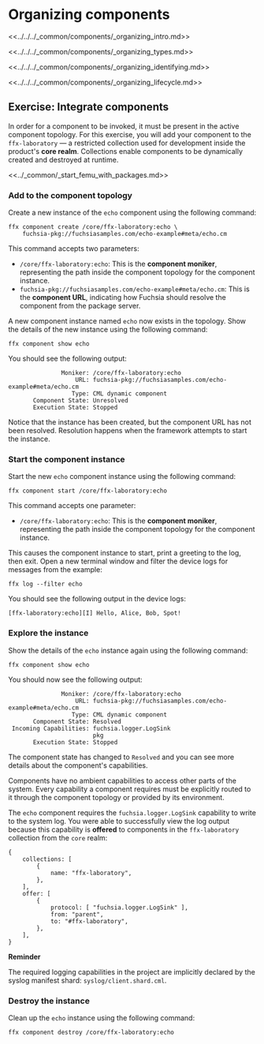 # Organizing components

<<../../../_common/components/_organizing_intro.md>>

<<../../../_common/components/_organizing_types.md>>

<<../../../_common/components/_organizing_identifying.md>>

<<../../../_common/components/_organizing_lifecycle.md>>

## Exercise: Integrate components

In order for a component to be invoked, it must be present in the active
component topology. For this exercise, you will add your component to the
`ffx-laboratory` — a restricted collection used for development inside the
product's **core realm**. Collections enable components to be dynamically
created and destroyed at runtime.

<<../_common/_start_femu_with_packages.md>>

### Add to the component topology

Create a new instance of the `echo` component using the following command:

```posix-terminal
ffx component create /core/ffx-laboratory:echo \
    fuchsia-pkg://fuchsiasamples.com/echo-example#meta/echo.cm
```

This command accepts two parameters:

* `/core/ffx-laboratory:echo`: This is the **component moniker**,
  representing the path inside the component topology for the component instance.
* `fuchsia-pkg://fuchsiasamples.com/echo-example#meta/echo.cm`: This is the
 **component URL**, indicating how Fuchsia should resolve the component from the
 package server.

A new component instance named `echo` now exists in the topology. Show the
details of the new instance using the following command:

```posix-terminal
ffx component show echo
```

You should see the following output:

```none {:.devsite-disable-click-to-copy}
               Moniker: /core/ffx-laboratory:echo
                   URL: fuchsia-pkg://fuchsiasamples.com/echo-example#meta/echo.cm
                  Type: CML dynamic component
       Component State: Unresolved
       Execution State: Stopped
```

Notice that the instance has been created, but the component URL has not been
resolved. Resolution happens when the framework attempts to start the instance.

### Start the component instance

Start the new `echo` component instance using the following command:

```posix-terminal
ffx component start /core/ffx-laboratory:echo
```

This command accepts one parameter:

* `/core/ffx-laboratory:echo`: This is the **component moniker**,
  representing the path inside the component topology for the component instance.

This causes the component instance to start, print a greeting to the log,
then exit. Open a new terminal window and filter the device logs for messages
from the example:

```posix-terminal
ffx log --filter echo
```

You should see the following output in the device logs:

```none {:.devsite-disable-click-to-copy}
[ffx-laboratory:echo][I] Hello, Alice, Bob, Spot!
```

### Explore the instance

Show the details of the `echo` instance again using the following command:

```posix-terminal
ffx component show echo
```

You should now see the following output:

```none {:.devsite-disable-click-to-copy}
               Moniker: /core/ffx-laboratory:echo
                   URL: fuchsia-pkg://fuchsiasamples.com/echo-example#meta/echo.cm
                  Type: CML dynamic component
       Component State: Resolved
 Incoming Capabilities: fuchsia.logger.LogSink
                        pkg
       Execution State: Stopped
```

The component state has changed to `Resolved` and you can see more details
about the component's capabilities.

Components have no ambient capabilities to access other parts of the system.
Every capability a component requires must be explicitly routed to it through
the component topology or provided by its environment.

The `echo` component requires the `fuchsia.logger.LogSink` capability to
write to the system log. You were able to successfully view the log output
because this capability is **offered** to components in the `ffx-laboratory`
collection from the `core` realm:

```json5 {:.devsite-disable-click-to-copy}
{
    collections: [
        {
            name: "ffx-laboratory",
        },
    ],
    offer: [
        {
            protocol: [ "fuchsia.logger.LogSink" ],
            from: "parent",
            to: "#ffx-laboratory",
        },
    ],
}
```

<aside class="key-point">
  <b>Reminder</b>
  <p>The required logging capabilities in the project are implicitly declared by
  the syslog manifest shard: <code>syslog/client.shard.cml</code>.
</aside>

### Destroy the instance

Clean up the `echo` instance using the following command:

```posix-terminal
ffx component destroy /core/ffx-laboratory:echo
```
